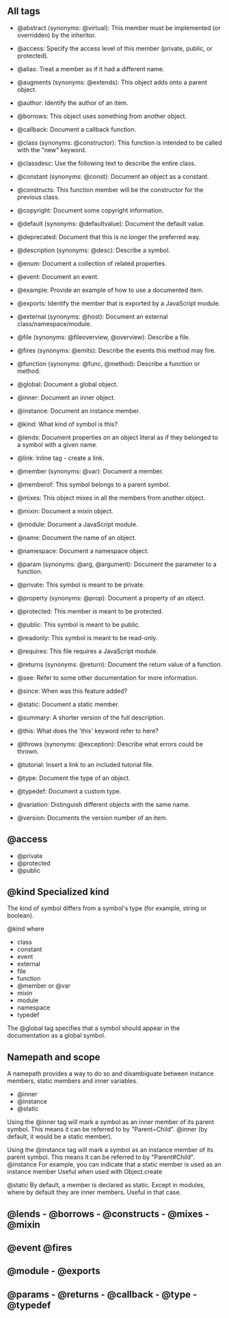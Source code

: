 ## All tags

- @abstract (synonyms: @virtual): This member must be implemented (or overridden) by the inheritor.

- @access: Specify the access level of this member (private, public, or protected).

- @alias: Treat a member as if it had a different name.

- @augments (synonyms: @extends): This object adds onto a parent object.

- @author: Identify the author of an item.

- @borrows: This object uses something from another object.

- @callback: Document a callback function.

- @class (synonyms: @constructor): This function is intended to be called with the "new" keyword.

- @classdesc: Use the following text to describe the entire class.

- @constant (synonyms: @const): Document an object as a constant.

- @constructs: This function member will be the constructor for the previous class.

- @copyright: Document some copyright information.

- @default (synonyms: @defaultvalue): Document the default value.

- @deprecated: Document that this is no longer the preferred way.

- @description (synonyms: @desc): Describe a symbol.

- @enum: Document a collection of related properties.

- @event: Document an event.

- @example: Provide an example of how to use a documented item.

- @exports: Identify the member that is exported by a JavaScript module.

- @external (synonyms: @host): Document an external class/namespace/module.

- @file (synonyms: @fileoverview, @overview): Describe a file.

- @fires (synonyms: @emits): Describe the events this method may fire.

- @function (synonyms: @func, @method): Describe a function or method.

- @global: Document a global object.

- @inner: Document an inner object.

- @instance: Document an instance member.

- @kind: What kind of symbol is this?

- @lends: Document properties on an object literal as if they belonged to a symbol with a given name.

- @link: Inline tag - create a link.

- @member (synonyms: @var): Document a member.

- @memberof: This symbol belongs to a parent symbol.

- @mixes: This object mixes in all the members from another object.

- @mixin: Document a mixin object.

- @module: Document a JavaScript module.

- @name: Document the name of an object.

- @namespace: Document a namespace object.

- @param (synonyms: @arg, @argument): Document the parameter to a function.

- @private: This symbol is meant to be private.

- @property (synonyms: @prop): Document a property of an object.

- @protected: This member is meant to be protected.

- @public: This symbol is meant to be public.

- @readonly: This symbol is meant to be read-only.

- @requires: This file requires a JavaScript module.

- @returns (synonyms: @return): Document the return value of a function.

- @see: Refer to some other documentation for more information.

- @since: When was this feature added?

- @static: Document a static member.

- @summary: A shorter version of the full description.

- @this: What does the 'this' keyword refer to here?

- @throws (synonyms: @exception): Describe what errors could be thrown.

- @tutorial: Insert a link to an included tutorial file.

- @type: Document the type of an object.

- @typedef: Document a custom type.

- @variation: Distinguish different objects with the same name.

- @version: Documents the version number of an item.


## @access

- @private
- @protected
- @public


## @kind <kindName> Specialized kind

The kind of symbol differs from a symbol's type (for example, string or boolean).

@kind <kindName> where

- class
- constant
- event
- external
- file
- function
- @member or @var
- mixin
- module
- namespace
- typedef


The @global tag specifies that a symbol should appear in the documentation as a global symbol.


##  Namepath and scope

A namepath provides a way to do so and disambiguate between instance members, static members and inner variables.

- @inner
- @instance
- @static

Using the @inner tag will mark a symbol as an inner member of its parent symbol. This means it can be referred to by "Parent~Child".
@inner
 (by default, it would be a static member).


Using the @instance tag will mark a symbol as an instance member of its parent symbol. This means it can be referred to by "Parent#Child".
@instance
For example, you can indicate that a static member is used as an instance member
Useful when used with Object.create


@static
By default, a member is declared as static. Except in modules, where by default they are inner members. Useful in that case.


## @lends - @borrows - @constructs - @mixes - @mixin

## @event @fires

## @module - @exports

## @params - @returns - @callback - @type - @typedef


